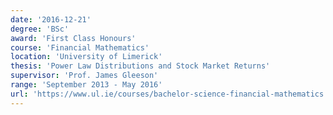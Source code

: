 ```yaml
---
date: '2016-12-21'
degree: 'BSc'
award: 'First Class Honours'
course: 'Financial Mathematics'
location: 'University of Limerick'
thesis: 'Power Law Distributions and Stock Market Returns'
supervisor: 'Prof. James Gleeson'
range: 'September 2013 - May 2016'
url: 'https://www.ul.ie/courses/bachelor-science-financial-mathematics'
---
```


<!-- - Teaching and tutoring UCD students in pure and applied mathematics, statistics and programming. -->
